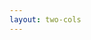 ```yaml
---
layout: two-cols
---
```


<template v-slot:default>
<h1 class="abs-bl font-extrabold">Estrutura</h1>

<div class="flex flex-col gap-2 justify-between">
  <div class="flex flex-col gap-4">
    <v-clicks>
    <StructurePoint number="1" title="Entidade de Acolhimento">
        <b>Jimmy Boys</b>
    </StructurePoint>
    <StructurePoint number="2" title="Projeto">
        <b>BeAPT</b>
    </StructurePoint>
    <StructurePoint number="3" title="Utilizadores">
        Quem são e quais funcionalidades dispõem?
    </StructurePoint>
    <StructurePoint number="4" title="Arquitetura Conceptual">
        Quais são as "camadas" do projeto?
    </StructurePoint>
    <StructurePoint number="5" title="Tecnologias & Ferramentas">
        Tecnologias & Ferramentas utilizadas durante o desenvolvimento
    </StructurePoint>
    </v-clicks>
  </div>
  <div class="mt-5">
    <a href="https://gitlab.estg.ipp.pt/DSousa/lei_pf2021_8160334" class="inline-flex gap-2 items-center !hover:text-beapt text-sm">
      <jam-gitlab />
      Repositório
    </a>
  </div>
</div>

</template>
<template v-slot:right>

<div class="flex flex-col gap-4">
    <v-clicks>
    <StructurePoint number="6" title="Componentes React">
        Reutilização de componentes e propriedades
    </StructurePoint>
    <StructurePoint number="7" title="Resultados">
        O que foi desenvolvido?
    </StructurePoint>
    <StructurePoint number="8" title="Trabalhos Futuros">
        Pontos a implementar ou a melhorar futuramente
    </StructurePoint>
    </v-clicks>
</div>
</template>